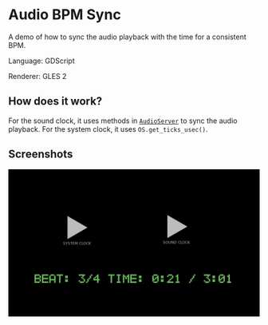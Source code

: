 # Audio BPM Sync

A demo of how to sync the audio playback with the time for a consistent BPM.

Language: GDScript

Renderer: GLES 2

## How does it work?

For the sound clock, it uses methods in
[`AudioServer`](https://docs.godotengine.org/en/latest/classes/class_audioserver.html)
to sync the audio playback.
For the system clock, it uses `OS.get_ticks_usec()`.

## Screenshots

![Screenshot](screenshots/bpm.png)
